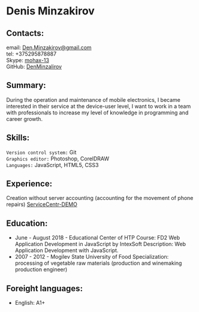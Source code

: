 # Denis Minzakirov
## Contacts:
email: [Den.Minzakirov@gmail.com](Den.Minzakirov@gmail.com)  
tel: +375295878887  
Skype: [mohax-13](skype:mohax-13?chat)  
GitHub: [DenMinzalirov](https://github.com/DenMinzalirov)  
## Summary:
During the operation and maintenance of mobile electronics, I became interested in their service at the device-user level, I want to work in a team with professionals to increase my level of knowledge in programming and career growth.
## Skills:
`Version control system:` Git  
`Graphics editor:` Photoshop, CorelDRAW  
`Languages:` JavaScript, HTML5, CSS3  
## Experience:
Creation without server accounting (accounting for the movement of phone repairs) [ServiceCentr-DEMO](https://github.com/MOHAX-13/ServiceCentr)
## Education:
* June - August 2018 - Educational Center of HTP Course: FD2 Web Application Development in JavaScript by IntexSoft Description: Web Application Development with JavaScript. 
* 2007 - 2012 - Mogilev State University of Food Specialization: processing of vegetable raw materials (production and winemaking production engineer)
## Foreight languages:
* English: A1+